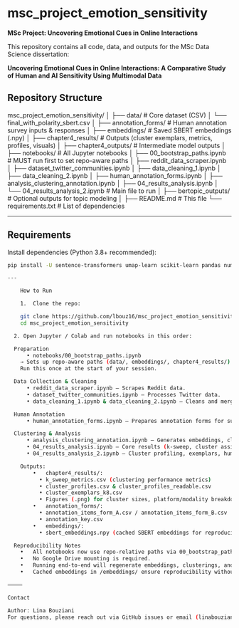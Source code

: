 # msc_project_emotion_sensitivity

**MSc Project: Uncovering Emotional Cues in Online Interactions**

This repository contains all code, data, and outputs for the MSc Data Science dissertation:

**Uncovering Emotional Cues in Online Interactions: A Comparative Study of Human and AI Sensitivity Using Multimodal Data**

## Repository Structure

msc_project_emotion_sensitivity/
│
├── data/                     # Core dataset (CSV)
│   └── final_with_polarity_sbert.csv
│
├── annotation_forms/         # Human annotation survey inputs & responses
│
├── embeddings/               # Saved SBERT embeddings (.npy)
│
├── chapter4_results/         # Outputs (cluster exemplars, metrics, profiles, visuals)
│
├── chapter4_outputs/         # Intermediate model outputs
│
├── notebooks/                # All Jupyter notebooks
│   ├── 00_bootstrap_paths.ipynb      # MUST run first to set repo-aware paths
│   ├── reddit_data_scraper.ipynb
│   ├── dataset_twitter_communities.ipynb
│   ├── data_cleaning_1.ipynb
│   ├── data_cleaning_2.ipynb
│   ├── human_annotation_forms.ipynb
│   ├── analysis_clustering_annotation.ipynb
│   ├── 04_results_analysis.ipynb
│   └── 04_results_analysis_2.ipynb   # Main file to run
│
├── bertopic_outputs/         # Optional outputs for topic modeling
│
├── README.md                 # This file
└── requirements.txt          # List of dependencies


---

## Requirements

Install dependencies (Python 3.8+ recommended):

```bash
pip install -U sentence-transformers umap-learn scikit-learn pandas numpy matplotlib seaborn tqdm openpyxl

---

	How to Run

	1.	Clone the repo:

	git clone https://github.com/lbouz16/msc_project_emotion_sensitivity.git
  	cd msc_project_emotion_sensitivity

  2. Open Jupyter / Colab and run notebooks in this order:

  Preparation
	  •	notebooks/00_bootstrap_paths.ipynb
    → Sets up repo-aware paths (data/, embeddings/, chapter4_results/) so all notebooks run without manual path edits.
    Run this once at the start of your session.

  Data Collection & Cleaning
	  •	reddit_data_scraper.ipynb – Scrapes Reddit data.
	  •	dataset_twitter_communities.ipynb – Processes Twitter data.
	  •	data_cleaning_1.ipynb & data_cleaning_2.ipynb – Cleans and merges multimodal datasets.

  Human Annotation
	  •	human_annotation_forms.ipynb – Prepares annotation forms for survey participants.

  Clustering & Analysis
	  •	analysis_clustering_annotation.ipynb – Generates embeddings, clustering, and comparisons.
	  •	04_results_analysis.ipynb – Core results (k-sweep, cluster assignments, metrics, plots).
	  •	04_results_analysis_2.ipynb – Cluster profiling, exemplars, human vs AI comparison.

    Outputs:
		•	chapter4_results/:
	      •	k_sweep_metrics.csv (clustering performance metrics)
	      •	cluster_profiles.csv & cluster_profiles_readable.csv
	      •	cluster_exemplars_k8.csv
	      •	Figures (.png) for cluster sizes, platform/modality breakdowns
	    •	annotation_forms/:
	      •	annotation_items_form_A.csv / annotation_items_form_B.csv
	      •	annotation_key.csv
	    •	embeddings/:
	      •	sbert_embeddings.npy (cached SBERT embeddings for reproducibility)

  Reproducibility Notes
	•	All notebooks now use repo-relative paths via 00_bootstrap_paths.ipynb.
	•	No Google Drive mounting is required.
	•	Running end-to-end will regenerate embeddings, clusterings, and results.
	•	Cached embeddings in /embeddings/ ensure reproducibility without recomputation.

⸻

Contact

Author: Lina Bouziani
For questions, please reach out via GitHub issues or email (linabouziani@gmail.com)
    
